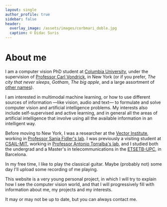 ```yaml
---
layout: single
author_profile: true
sidebar: false
header:
  overlay_image: /assets/images/corbmari_doble.jpg
  caption: © Didac Suris
---
```

<h1>About me</h1>
<p>
  I am a computer vision PhD student at <a href="https://www.cs.columbia.edu">Columbia University</a>, under the 
  supervision of <a href="http://www.cs.columbia.edu/~vondrick/">Professor Carl Vondrick</a>, in New York 
  (or if you prefer, <i>The city that never sleeps</i>,
  <i>Gotham</i>, <i>The big apple</i>, and a large assortment of
  <a href="https://en.wikipedia.org/wiki/Nicknames_of_New_York_City">other names</a>).
</p>

<p>
I am interested in multimodal 
machine learning, or how to use different sources of information &mdash;like vision, audio and text&mdash; to formulate and solve computer vision and 
artificial intelligence problems. My interests also include self-supervised and active learning, and in general all
the areas of artificial intelligence that involve using all the available information in an intelligent way.
</p>
  <p>
  Before moving to New York, I was a researcher at the 
  <a href="https://vectorinstitute.ai/">Vector Institute</a>, working in 
<a href="https://www.cs.utoronto.ca/~fidler/">Professor Sanja Fidler's lab</a>. I was previously a visiting student at <a href="https://www.csail.mit.edu">CSAIL-MIT</a>, working in 
<a href="http://web.mit.edu/torralba/www/">Professor Antonio Torralba's lab</a>, and I studied both the 
undergrad and a Master's in telecommunications in the <a href="https://etsetb.upc.edu">ETSETB-UPC</a>, in Barcelona.
</p>

<p>
  In my free time, I like to play the classical guitar. Maybe (probably not) some day I'll upload some recording of me playing.
</p>

<p>
  This website is a very young personal project, in which I will try to explain how I see the computer vision
  world, and that I will progressively fill with information about me, my projects and my interests.
</p>

<p>
  It may or may not be up to date, but you can always contact me.
</p>
